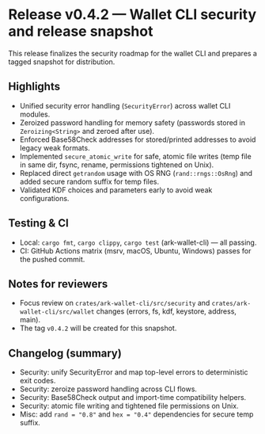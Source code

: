# Release v0.4.2 — Wallet CLI security and release snapshot

This release finalizes the security roadmap for the wallet CLI and prepares a tagged snapshot for distribution.

## Highlights

- Unified security error handling (`SecurityError`) across wallet CLI modules.
- Zeroized password handling for memory safety (passwords stored in `Zeroizing<String>` and zeroed after use).
- Enforced Base58Check addresses for stored/printed addresses to avoid legacy weak formats.
- Implemented `secure_atomic_write` for safe, atomic file writes (temp file in same dir, fsync, rename, permissions tightened on Unix).
- Replaced direct `getrandom` usage with OS RNG (`rand::rngs::OsRng`) and added secure random suffix for temp files.
- Validated KDF choices and parameters early to avoid weak configurations.

## Testing & CI

- Local: `cargo fmt`, `cargo clippy`, `cargo test` (ark-wallet-cli) — all passing.
- CI: GitHub Actions matrix (msrv, macOS, Ubuntu, Windows) passes for the pushed commit.

## Notes for reviewers

- Focus review on `crates/ark-wallet-cli/src/security` and `crates/ark-wallet-cli/src/wallet` changes (errors, fs, kdf, keystore, address, main).
- The tag `v0.4.2` will be created for this snapshot.

## Changelog (summary)

- Security: unify SecurityError and map top-level errors to deterministic exit codes.
- Security: zeroize password handling across CLI flows.
- Security: Base58Check output and import-time compatibility helpers.
- Security: atomic file writing and tightened file permissions on Unix.
- Misc: add `rand = "0.8"` and `hex = "0.4"` dependencies for secure temp suffix.

